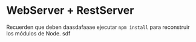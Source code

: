 # WebServer + RestServer

Recuerden que deben daasdafaaae ejecutar ```npm install``` para reconstruir los módulos de Node.
sdf